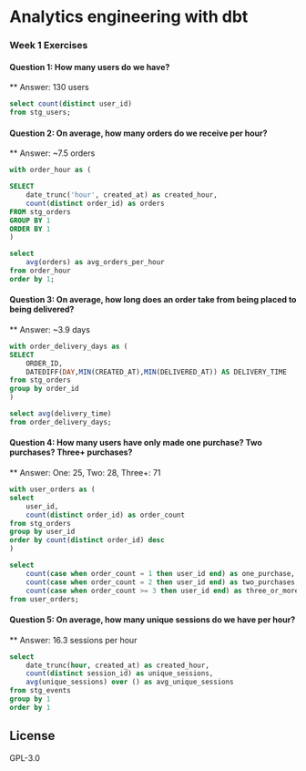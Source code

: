 # Analytics engineering with dbt

### Week 1 Exercises



#### Question 1: How many users do we have?
** Answer: 130 users 

```sql
select count(distinct user_id) 
from stg_users;
```
#### Question 2: On average, how many orders do we receive per hour?
** Answer: ~7.5 orders

```sql
with order_hour as (

SELECT 
    date_trunc('hour', created_at) as created_hour, 
    count(distinct order_id) as orders 
FROM stg_orders
GROUP BY 1 
ORDER BY 1 
) 

select 
    avg(orders) as avg_orders_per_hour
from order_hour
order by 1;
```
#### Question 3: On average, how long does an order take from being placed to being delivered?
** Answer: ~3.9 days

```sql
with order_delivery_days as (
SELECT  
    ORDER_ID,
    DATEDIFF(DAY,MIN(CREATED_AT),MIN(DELIVERED_AT)) AS DELIVERY_TIME
from stg_orders 
group by order_id 
) 

select avg(delivery_time) 
from order_delivery_days;
```

#### Question 4: How many users have only made one purchase? Two purchases? Three+ purchases?
** Answer: One: 25, Two: 28, Three+: 71

```sql
with user_orders as (
select 
    user_id, 
    count(distinct order_id) as order_count 
from stg_orders 
group by user_id 
order by count(distinct order_id) desc 
)

select 
    count(case when order_count = 1 then user_id end) as one_purchase,
    count(case when order_count = 2 then user_id end) as two_purchases,
    count(case when order_count >= 3 then user_id end) as three_or_more_purchases
from user_orders;
```
#### Question 5: On average, how many unique sessions do we have per hour?
** Answer: 16.3 sessions per hour

```sql
select 
    date_trunc(hour, created_at) as created_hour, 
    count(distinct session_id) as unique_sessions, 
    avg(unique_sessions) over () as avg_unique_sessions 
from stg_events
group by 1 
order by 1 
```







## License
GPL-3.0
